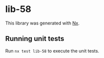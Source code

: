 # lib-58

This library was generated with [Nx](https://nx.dev).

## Running unit tests

Run `nx test lib-58` to execute the unit tests.
